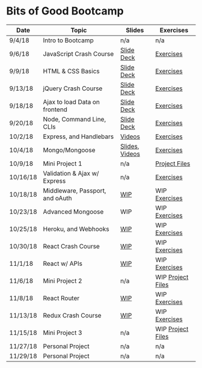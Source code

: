 # Bits of Good Bootcamp

| Date     | Topic                           | Slides                        | Exercises                     |
|--------- |---------------------------------|-------------------------------|-------------------------------|
| 9/4/18   | Intro to Bootcamp               |  n/a                          |  n/a                          |
| 9/6/18   | JavaScript Crash Course         | [Slide Deck][js-intro-slides] | [Exercises][js-code]          |
| 9/9/18   | HTML & CSS Basics               | [Slide Deck][html-css-slides] | [Exercises][html-css-code]    |
| 9/13/18  | jQuery Crash Course             | [Slide Deck][jQuery-slides]   | [Exercises][jQuery-code]      |
| 9/18/18  | Ajax to load Data on frontend   | [Slide Deck][ajax-slides]     | [Exercises][jQuery-code]      |
| 9/20/18  | Node, Command Line, CLIs        | [Slide Deck][node-slides]     | [Exercises][node-code]        |
| 10/2/18  | Express, and Handlebars         | [Videos][express-videos]      | [Exercises][express-code]     |
| 10/4/18  | Mongo/Mongoose       |[Slides][mongo-slides], [Videos][mongo-videos] | [Exercises][mongo-code]  |
| 10/9/18  | Mini Project 1                  | n/a                           |[Project Files][mini-project-1]|
| 10/16/18 | Validation & Ajax w/ Express    | n/a                           |[Exercises][ajax-express-code] |
| 10/18/18 | Middleware, Passport, and oAuth | [WIP][passport-slides]        | WIP [Exercises][passport-code]    |
| 10/23/18 | Advanced Mongoose               | WIP                           | WIP [Exercises][mongoose-code]    |
| 10/25/18 | Heroku, and Webhooks            | [WIP][heroku-slides]          | WIP [Exercises][heroku-code]      |
| 10/30/18 | React Crash Course              | [WIP][react-slides]           | WIP [Exercises][react-code]       |
| 11/1/18  | React w/ APIs                   | [WIP][react-api-slides]       | WIP [Exercises][react-api-code]   |
| 11/6/18  | Mini Project 2                  | n/a                           | WIP [Project Files][mini-project-2]|
| 11/8/18  | React Router                    | [WIP][react-router-slides]    | WIP [Exercises][react-router-code]|
| 11/13/18 | Redux Crash Course              | [WIP][redux-slides]           | WIP [Exercises][redux-code]       |
| 11/15/18 | Mini Project 3                  | n/a                           | WIP [Project Files][mini-project-3]|
| 11/27/18 | Personal Project                | n/a   | n/a    |
| 11/29/18 | Personal Project                | n/a   | n/a    |

[js-code]: 01_javascript/
[html-css-code]: 02_html_css/
[jQuery-code]: 03_jquery/
[node-code]: 04_node/
[express-code]: 05_express/
[mongo-code]: 06_mongo/
[mini-project-1]: 07_mini_project_1/
[ajax-express-code]: 08_ajax_express/
[passport-code]: 09_passport_oauth/
[mongoose-code]: 10_advanced_mongoose/
[heroku-code]: 11_heroku/
[react-code]: 12_react/
[react-api-code]: 13_react_with_apis/
[mini-project-2]: 14_mini_project_2/
[react-router-code]: 15_react_router/
[redux-code]: 16_redux/
[mini-project-3]: 17_mini_project_3/

[js-intro-slides]: https://docs.google.com/presentation/d/1buIrHO2EcgGLL7WIVXJ4vgJGPsd2rNt0a-DCv-SAId8/edit?usp=sharing
[html-css-slides]: https://docs.google.com/presentation/d/1POMfrkOvPWVUZCEXwS5x2iylqtFox02bhPeyx4xM3w4/edit?usp=sharing
[jQuery-slides]: https://docs.google.com/presentation/d/1aQaK7HcrJRifq5v11Bw80sGZ1e90Of1oQZwkMu0Hl7Q/edit?usp=sharing
[ajax-slides]: https://docs.google.com/presentation/d/1fBdQsX0XFbNH61LodRJkLqRNXZTupQwPp6ccj4-6XJs/edit?usp=sharing
[node-slides]: https://docs.google.com/presentation/d/1bmWGuiGA0zW9lfz3MLfvTMuQVlIC-_y5AKaKleI6sUI/edit?usp=sharing
[express-videos]: https://github.com/GTBitsOfGood/bootcamp/tree/master/5_express/1_express_intro
[mongo-slides]: https://docs.google.com/presentation/d/1A2EwFbc-0ulofNWfNDlifEXukHfl6IyMa61or-2WUC0/edit?usp=sharing
[mongo-videos]: https://www.youtube.com/playlist?list=PLG3Osgh6aITX5HMqWJ1f0J30e_zl-Lhxl
[validation-slides]: https://docs.google.com/presentation/d/1GWI_RN_BeSli8iTOapMSxszU8sfdmGMA1UjgYio25mE/edit?usp=sharing
[passport-slides]: https://docs.google.com/presentation/d/1heaKYIk0mAir9rVUZdxo2wvVi-ceIa82mArhuXndfqc/edit?usp=sharing
[heroku-slides]: https://docs.google.com/presentation/d/1ReQjdkdU5zi_wxuia8zFpNn7p24pSMfoUOJz_RZyrKw/edit?usp=sharing
[security-slides]: https://docs.google.com/presentation/d/12_z17MJC1CxPdaTqxadhqZYMJUbKLbpYG3lWqxJ6ZjI/edit?usp=sharing
[react-slides]: https://docs.google.com/presentation/d/1rXNLIfJ8ITURx3YMzIGAPrEenZ-bL0ee_9-sflWIgF0/edit?usp=sharing
[react-api-slides]: https://docs.google.com/presentation/d/1YLdtNChps73CfUlKwxbUR4fra1dZMRcS5jfpGquQVmk/edit?usp=sharing
[react-router-slides]: https://docs.google.com/presentation/d/1W52M5aw2tBah7JReojyE534CY-d7YhH6OsMgSi2uhyY/edit?usp=sharing
[redux-slides]: https://docs.google.com/presentation/d/1bE-1UrDDahsAP6VYMkgs1WZQQ6dTTCertNF7C-7nADA/edit?usp=sharing
